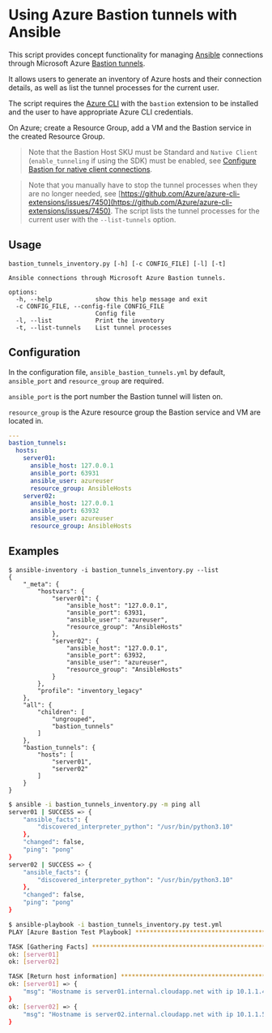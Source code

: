# Using Azure Bastion tunnels with Ansible

This script provides concept functionality for managing [Ansible](https://www.ansible.com/)
connections through Microsoft Azure [Bastion tunnels](https://learn.microsoft.com/en-us/azure/bastion/).

It allows users to generate an inventory of Azure hosts and their connection
details, as well as list the tunnel processes for the current user.

The script requires the [Azure CLI](https://learn.microsoft.com/en-us/cli/azure/)
with the `bastion` extension to be installed and the user to have appropriate
Azure CLI credentials.

On Azure; create a Resource Group, add a VM and the Bastion service in the
created Resource Group.

> Note that the Bastion Host SKU must be Standard and `Native Client`
> (`enable_tunneling` if using the SDK) must be enabled, see [Configure Bastion for native client connections](https://learn.microsoft.com/en-us/azure/bastion/native-client).

> Note that you manually have to stop the tunnel processes when they are no longer needed,
> see [https://github.com/Azure/azure-cli-extensions/issues/7450](https://github.com/Azure/azure-cli-extensions/issues/7450).
> The script lists the tunnel processes for the current user with the `--list-tunnels` option.

## Usage

```
bastion_tunnels_inventory.py [-h] [-c CONFIG_FILE] [-l] [-t]

Ansible connections through Microsoft Azure Bastion tunnels.

options:
  -h, --help            show this help message and exit
  -c CONFIG_FILE, --config-file CONFIG_FILE
                        Config file
  -l, --list            Print the inventory
  -t, --list-tunnels    List tunnel processes
```

## Configuration

In the configuration file, `ansible_bastion_tunnels.yml` by default,
`ansible_port` and `resource_group` are required.

`ansible_port` is the port number the Bastion tunnel will listen on.

`resource_group` is the Azure resource group the Bastion service and
VM are located in.


```yaml
---
bastion_tunnels:
  hosts:
    server01:
      ansible_host: 127.0.0.1
      ansible_port: 63931
      ansible_user: azureuser
      resource_group: AnsibleHosts
    server02:
      ansible_host: 127.0.0.1
      ansible_port: 63932
      ansible_user: azureuser
      resource_group: AnsibleHosts
```

## Examples

```
$ ansible-inventory -i bastion_tunnels_inventory.py --list
{
    "_meta": {
        "hostvars": {
            "server01": {
                "ansible_host": "127.0.0.1",
                "ansible_port": 63931,
                "ansible_user": "azureuser",
                "resource_group": "AnsibleHosts"
            },
            "server02": {
                "ansible_host": "127.0.0.1",
                "ansible_port": 63932,
                "ansible_user": "azureuser",
                "resource_group": "AnsibleHosts"
            }
        },
        "profile": "inventory_legacy"
    },
    "all": {
        "children": [
            "ungrouped",
            "bastion_tunnels"
        ]
    },
    "bastion_tunnels": {
        "hosts": [
            "server01",
            "server02"
        ]
    }
}
```

```sh
$ ansible -i bastion_tunnels_inventory.py -m ping all
server01 | SUCCESS => {
    "ansible_facts": {
        "discovered_interpreter_python": "/usr/bin/python3.10"
    },
    "changed": false,
    "ping": "pong"
}
server02 | SUCCESS => {
    "ansible_facts": {
        "discovered_interpreter_python": "/usr/bin/python3.10"
    },
    "changed": false,
    "ping": "pong"
}
```

```sh
$ ansible-playbook -i bastion_tunnels_inventory.py test.yml
PLAY [Azure Bastion Test Playbook] *********************************************

TASK [Gathering Facts] *********************************************************
ok: [server01]
ok: [server02]

TASK [Return host information] *************************************************
ok: [server01] => {
    "msg": "Hostname is server01.internal.cloudapp.net with ip 10.1.1.4"
}
ok: [server02] => {
    "msg": "Hostname is server02.internal.cloudapp.net with ip 10.1.1.5"
}
```
